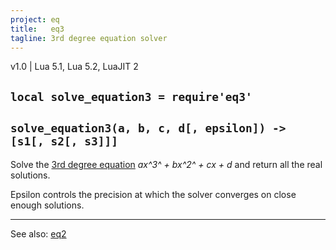 ```yaml
---
project: eq
title:   eq3
tagline: 3rd degree equation solver
---
```


v1.0 | Lua 5.1, Lua 5.2, LuaJIT 2

## `local solve_equation3 = require'eq3'`

## `solve_equation3(a, b, c, d[, epsilon]) -> [s1[, s2[, s3]]]`

Solve the [3rd degree equation][1] *ax^3^ + bx^2^ + cx + d* and return all the real solutions.

Epsilon controls the precision at which the solver converges on close enough solutions.

----
See also: [eq2](eq2.html)

[1]: http://en.wikipedia.org/wiki/Cubic_function
